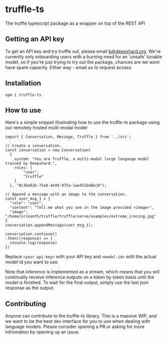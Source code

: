 # truffle-ts

The truffle typescript package as a wrapper on top of the REST API

## Getting an API key

To get an API key and try truffle out, please email b@deepshard.org. We're currently only onboarding users with a burning need for an 'unsafe' tunable model, so if you're just trying to try out the package, chances are we wont have spare capacity. Either way - email us to request access

## Installation

`npm i truffle-ts`

## How to use

Here's a simple snippet illustrating how to use the truffle-ts package using our remotely hosted multi-modal model

```
import { Conversation, Message, Truffle } from '../src';

// Create a conversation.
const conversation = new Conversation(
  {
    system: "You are Truffle, a multi-modal large langauge model trained by Deepshard.",
    roles: [
        "user",
        "truffle"
    ]
  }, "8c3be82b-75e8-4e99-975a-1ae451b48ec0");

// Append a message with an image to the conversation.
const user_msg_1 = {
  "role": "user",
  "content": "Tell me what you see in the image provided <image>",
  "image": "/home/srikanth/truffle/truffle/serve/examples/extreme_ironing.jpg"
}
conversation.appendMessage(user_msg_1);

conversation.continue()
.then((response) => {
  console.log(response)
})
```

Replace `<your-api-key>` with your API key and `<model-id>` with the actual model id you want to use.

Note that inference is implemented as a stream, which means that you will continually receive inference outputs on a token by token basis until the model is finished. To wait for the final output, simply use the last json response as the output.

## Contributing

Anyone can contribute to the truffle-ts library. This is a massive WIP, and we want to be the best dev interface for you to use when dealing with language models. Please consider opening a PR or asking for more infromation by opening up an issue.
